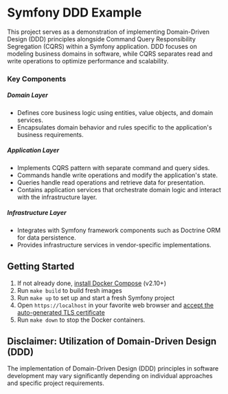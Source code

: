 # Symfony DDD Example

This project serves as a demonstration of implementing Domain-Driven Design (DDD) principles alongside Command Query Responsibility Segregation (CQRS) within a Symfony application. DDD focuses on modeling business domains in software, while CQRS separates read and write operations to optimize performance and scalability.

### Key Components

##### Domain Layer

* Defines core business logic using entities, value objects, and domain services.
* Encapsulates domain behavior and rules specific to the application's business requirements.

##### Application Layer

* Implements CQRS pattern with separate command and query sides.
* Commands handle write operations and modify the application's state.
* Queries handle read operations and retrieve data for presentation.
* Contains application services that orchestrate domain logic and interact with the infrastructure layer.

##### Infrastructure Layer
* Integrates with Symfony framework components such as Doctrine ORM for data persistence.
* Provides infrastructure services in vendor-specific implementations.

## Getting Started

1. If not already done, [install Docker Compose](https://docs.docker.com/compose/install/) (v2.10+)
2. Run `make build` to build fresh images
3. Run `make up` to set up and start a fresh Symfony project
4. Open `https://localhost` in your favorite web browser and [accept the auto-generated TLS certificate](https://stackoverflow.com/a/15076602/1352334)
5. Run `make down` to stop the Docker containers.

## Disclaimer: Utilization of Domain-Driven Design (DDD)

The implementation of Domain-Driven Design (DDD) principles in software development may vary significantly depending on individual approaches and specific project requirements.
